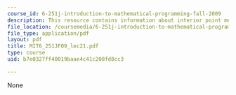 ```yaml
---
course_id: 6-251j-introduction-to-mathematical-programming-fall-2009
description: This resource contains information about interior point methods II.
file_location: /coursemedia/6-251j-introduction-to-mathematical-programming-fall-2009/b7e0327ff40019baae4c41c208fd8cc3_MIT6_251JF09_lec21.pdf
file_type: application/pdf
layout: pdf
title: MIT6_251JF09_lec21.pdf
type: course
uid: b7e0327ff40019baae4c41c208fd8cc3

---
```

None